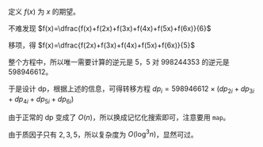 定义 $f(x)$ 为 $x$ 的期望。

不难发现 $f(x)=\dfrac{f(x)+f(2x)+f(3x)+f(4x)+f(5x)+f(6x)}{6}$

移项，得 $f(x)=\dfrac{f(2x)+f(3x)+f(4x)+f(5x)+f(6x)}{5}$

整个方程中，所以唯一需要计算的逆元是 $5$，$5$ 对 $998244353$ 的逆元是 $598946612$。

于是设计 dp，根据上述的信息，可得转移方程 $dp_i=598946612\times (dp_{2i}+dp_{3i}+dp_{4i}+dp_{5i}+dp_{6i})$

由于正常的 dp 变成了 $O(n)$，所以换成记忆化搜索即可，注意要用 `map`。

由于质因子只有 $2,3,5$，所以复杂度为 $O(\log^3 n)$，显然可过。